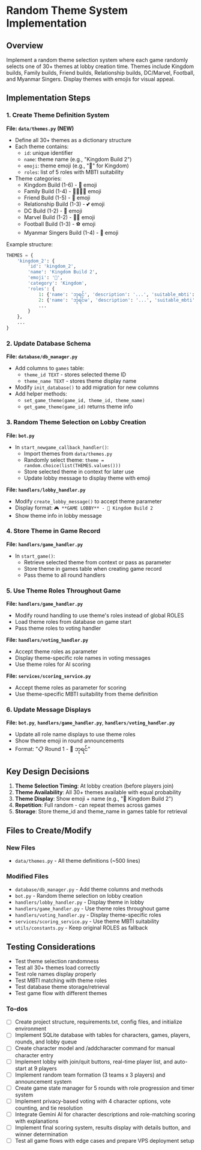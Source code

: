 <!-- 20715743-8d8e-4a6f-bbc7-6a8c1e5f2065 febd8802-b2f6-4e76-964e-14c93290eaf6 -->
# Random Theme System Implementation

## Overview

Implement a random theme selection system where each game randomly selects one of 30+ themes at lobby creation time. Themes include Kingdom builds, Family builds, Friend builds, Relationship builds, DC/Marvel, Football, and Myanmar Singers. Display themes with emojis for visual appeal.

## Implementation Steps

### 1. Create Theme Definition System

**File: `data/themes.py` (NEW)**

- Define all 30+ themes as a dictionary structure
- Each theme contains:
  - `id`: unique identifier
  - `name`: theme name (e.g., "Kingdom Build 2")
  - `emoji`: theme emoji (e.g., "👑" for Kingdom)
  - `roles`: list of 5 roles with MBTI suitability
- Theme categories:
  - Kingdom Build (1-6) - 👑 emoji
  - Family Build (1-4) - 👨‍👩‍👧‍👦 emoji
  - Friend Build (1-5) - 👥 emoji
  - Relationship Build (1-3) - 💕 emoji
  - DC Build (1-2) - 🦸 emoji
  - Marvel Build (1-2) - 🦸‍♂️ emoji
  - Football Build (1-3) - ⚽ emoji
  - Myanmar Singers Build (1-4) - 🎤 emoji

Example structure:

```python
THEMES = {
    'kingdom_2': {
        'id': 'kingdom_2',
        'name': 'Kingdom Build 2',
        'emoji': '👑',
        'category': 'Kingdom',
        'roles': {
            1: {'name': 'ဘုရင်', 'description': '...', 'suitable_mbti': [...]},
            2: {'name': 'ဘုရင်မ', 'description': '...', 'suitable_mbti': [...]},
            ...
        }
    },
    ...
}
```

### 2. Update Database Schema

**File: `database/db_manager.py`**

- Add columns to `games` table:
  - `theme_id TEXT` - stores selected theme ID
  - `theme_name TEXT` - stores theme display name
- Modify `init_database()` to add migration for new columns
- Add helper methods:
  - `set_game_theme(game_id, theme_id, theme_name)`
  - `get_game_theme(game_id)` returns theme info

### 3. Random Theme Selection on Lobby Creation

**File: `bot.py`**

- In `start_newgame_callback_handler()`:
  - Import themes from `data/themes.py`
  - Randomly select theme: `theme = random.choice(list(THEMES.values()))`
  - Store selected theme in context for later use
  - Update lobby message to display theme with emoji

**File: `handlers/lobby_handler.py`**

- Modify `create_lobby_message()` to accept theme parameter
- Display format: `🎮 **GAME LOBBY** - 👑 Kingdom Build 2`
- Show theme info in lobby message

### 4. Store Theme in Game Record

**File: `handlers/game_handler.py`**

- In `start_game()`:
  - Retrieve selected theme from context or pass as parameter
  - Store theme in games table when creating game record
  - Pass theme to all round handlers

### 5. Use Theme Roles Throughout Game

**File: `handlers/game_handler.py`**

- Modify round handling to use theme's roles instead of global ROLES
- Load theme roles from database on game start
- Pass theme roles to voting handler

**File: `handlers/voting_handler.py`**

- Accept theme roles as parameter
- Display theme-specific role names in voting messages
- Use theme roles for AI scoring

**File: `services/scoring_service.py`**

- Accept theme roles as parameter for scoring
- Use theme-specific MBTI suitability from theme definition

### 6. Update Message Displays

**File: `bot.py`**, **`handlers/game_handler.py`**, **`handlers/voting_handler.py`**

- Update all role name displays to use theme roles
- Show theme emoji in round announcements
- Format: "📋 Round 1 - 👑 ဘုရင်"

## Key Design Decisions

1. **Theme Selection Timing**: At lobby creation (before players join)
2. **Theme Availability**: All 30+ themes available with equal probability
3. **Theme Display**: Show emoji + name (e.g., "👑 Kingdom Build 2")
4. **Repetition**: Full random - can repeat themes across games
5. **Storage**: Store theme_id and theme_name in games table for retrieval

## Files to Create/Modify

### New Files

- `data/themes.py` - All theme definitions (~500 lines)

### Modified Files

- `database/db_manager.py` - Add theme columns and methods
- `bot.py` - Random theme selection on lobby creation
- `handlers/lobby_handler.py` - Display theme in lobby
- `handlers/game_handler.py` - Use theme roles throughout game
- `handlers/voting_handler.py` - Display theme-specific roles
- `services/scoring_service.py` - Use theme MBTI suitability
- `utils/constants.py` - Keep original ROLES as fallback

## Testing Considerations

- Test theme selection randomness
- Test all 30+ themes load correctly
- Test role names display properly
- Test MBTI matching with theme roles
- Test database theme storage/retrieval
- Test game flow with different themes

### To-dos

- [ ] Create project structure, requirements.txt, config files, and initialize environment
- [ ] Implement SQLite database with tables for characters, games, players, rounds, and lobby queue
- [ ] Create character model and /addcharacter command for manual character entry
- [ ] Implement lobby with join/quit buttons, real-time player list, and auto-start at 9 players
- [ ] Implement random team formation (3 teams x 3 players) and announcement system
- [ ] Create game state manager for 5 rounds with role progression and timer system
- [ ] Implement privacy-based voting with 4 character options, vote counting, and tie resolution
- [ ] Integrate Gemini AI for character descriptions and role-matching scoring with explanations
- [ ] Implement final scoring system, results display with details button, and winner determination
- [ ] Test all game flows with edge cases and prepare VPS deployment setup